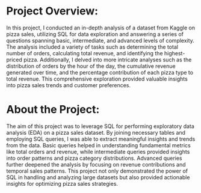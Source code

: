 # Project Overview:

In this project, I conducted an in-depth analysis of a dataset from Kaggle on pizza sales, utilizing SQL for data exploration and answering a series of questions spanning basic, intermediate, and advanced levels of complexity. The analysis included a variety of tasks such as determining the total number of orders, calculating total revenue, and identifying the highest-priced pizza. Additionally, I delved into more intricate analyses such as the distribution of orders by the hour of the day, the cumulative revenue generated over time, and the percentage contribution of each pizza type to total revenue. This comprehensive exploration provided valuable insights into pizza sales trends and customer preferences.

# About the Project:

The aim of this project was to leverage SQL for performing exploratory data analysis (EDA) on a pizza sales dataset. By joining necessary tables and employing SQL queries, I was able to extract meaningful insights and trends from the data. Basic queries helped in understanding fundamental metrics like total orders and revenue, while intermediate queries provided insights into order patterns and pizza category distributions. Advanced queries further deepened the analysis by focusing on revenue contributions and temporal sales patterns. This project not only demonstrated the power of SQL in handling and analyzing large datasets but also provided actionable insights for optimizing pizza sales strategies.
